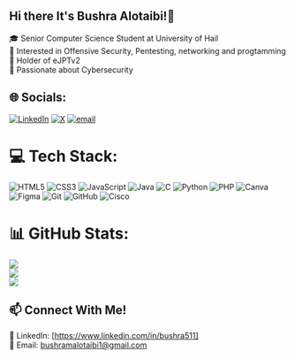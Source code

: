 ## Hi there It's Bushra Alotaibi!👋
🎓 Senior Computer Science Student at University of Hail<br>🔐 Interested in Offensive Security, Pentesting, networking and progtamming<br>💼 Holder of eJPTv2<br>🚀 Passionate about Cybersecurity


## 🌐 Socials:
[![LinkedIn](https://img.shields.io/badge/LinkedIn-%230077B5.svg?logo=linkedin&logoColor=white)](https://linkedin.com/in/https://www.linkedin.com/in/bushra511) [![X](https://img.shields.io/badge/X-black.svg?logo=X&logoColor=white)](https://x.com/https://x.com/lxsb7?s=21) [![email](https://img.shields.io/badge/Email-D14836?logo=gmail&logoColor=white)](mailto:bushramalotaibi1@gmail.com) 

# 💻 Tech Stack:
![HTML5](https://img.shields.io/badge/html5-%23E34F26.svg?style=for-the-badge&logo=html5&logoColor=white) ![CSS3](https://img.shields.io/badge/css3-%231572B6.svg?style=for-the-badge&logo=css3&logoColor=white) ![JavaScript](https://img.shields.io/badge/javascript-%23323330.svg?style=for-the-badge&logo=javascript&logoColor=%23F7DF1E) ![Java](https://img.shields.io/badge/java-%23ED8B00.svg?style=for-the-badge&logo=openjdk&logoColor=white) ![C](https://img.shields.io/badge/c-%2300599C.svg?style=for-the-badge&logo=c&logoColor=white) ![Python](https://img.shields.io/badge/python-3670A0?style=for-the-badge&logo=python&logoColor=ffdd54) ![PHP](https://img.shields.io/badge/php-%23777BB4.svg?style=for-the-badge&logo=php&logoColor=white) ![Canva](https://img.shields.io/badge/Canva-%2300C4CC.svg?style=for-the-badge&logo=Canva&logoColor=white) ![Figma](https://img.shields.io/badge/figma-%23F24E1E.svg?style=for-the-badge&logo=figma&logoColor=white) ![Git](https://img.shields.io/badge/git-%23F05033.svg?style=for-the-badge&logo=git&logoColor=white) ![GitHub](https://img.shields.io/badge/github-%23121011.svg?style=for-the-badge&logo=github&logoColor=white) ![Cisco](https://img.shields.io/badge/cisco-%23049fd9.svg?style=for-the-badge&logo=cisco&logoColor=black)
# 📊 GitHub Stats:
![](https://github-readme-stats.vercel.app/api?username=bushraalotaibi&theme=gotham&hide_border=true&include_all_commits=true&count_private=false)<br/>
![](https://nirzak-streak-stats.vercel.app/?user=bushraalotaibi&theme=gotham&hide_border=true)<br/>
![](https://github-readme-stats.vercel.app/api/top-langs/?username=bushraalotaibi&theme=gotham&hide_border=true&include_all_commits=true&count_private=false&layout=compact)

## 📫 Connect With Me! <br>
💼 LinkedIn: [https://www.linkedin.com/in/bushra511] <br>
📧 Email: bushramalotaibi1@gmail.com
<!-- Proudly created with GPRM ( https://gprm.itsvg.in ) -->
